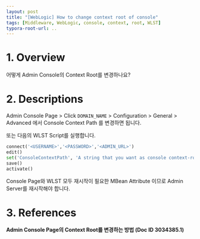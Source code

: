 ```yaml
---
layout: post
title: "[WebLogic] How to change context root of console"
tags: [Middleware, WebLogic, console, context, root, WLST]
typora-root-url: ..
---
```


# 1. Overview

어떻게 Admin Console의 Context Root를 변경하나요?






# 2. Descriptions

Admin Console Page > Click `DOMAIN_NAME` > Configuration > General > Advanced 에서 Console Context Path 를 변경하면 됩니다.



또는 다음의 WLST Script를 실행합니다.

```python
connect('<USERNAME>','<PASSWORD>','<ADMIN_URL>')
edit()
set('ConsoleContextPath', 'A string that you want as console context-root')
save()
activate()
```



Console Page와 WLST 모두 재시작이 필요한 MBean Attribute 이므로 Admin Server를 재시작해야 합니다.






# 3. References

**Admin Console Page의 Context Root를 변경하는 방법 (Doc ID 3034385.1)**
